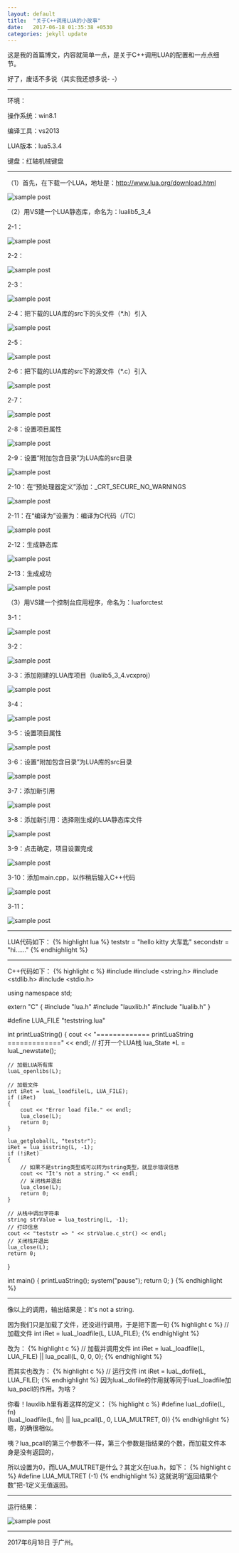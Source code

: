 ```yaml
---
layout: default
title:  "关于C++调用LUA的小故事"
date:   2017-06-18 01:35:38 +0530
categories: jekyll update
---
```

这是我的首篇博文，内容就简单一点，是关于C++调用LUA的配置和一点点细节。

好了，废话不多说（其实我还想多说- -）

----------------------------------------------------------------------------------------

环境：

操作系统：win8.1

编译工具：vs2013

LUA版本：lua5.3.4

键盘：红轴机械键盘

----------------------------------------------------------------------------------------

（1）首先，在下载一个LUA，地址是：http://www.lua.org/download.html

![sample post]({{site.baseurl}}/images/image-blog-1/clipboard-1.png)


（2）用VS建一个LUA静态库，命名为：lualib5_3_4

2-1：

![sample post]({{site.baseurl}}/images/image-blog-1/clipboard-2.png)


2-2：

![sample post]({{site.baseurl}}/images/image-blog-1/clipboard-3.png)


2-3：

![sample post]({{site.baseurl}}/images/image-blog-1/clipboard-4.png)


2-4：把下载的LUA库的src下的头文件（*.h）引入

![sample post]({{site.baseurl}}/images/image-blog-1/clipboard-5.png)


2-5：

![sample post]({{site.baseurl}}/images/image-blog-1/clipboard-6.png)


2-6：把下载的LUA库的src下的源文件（*.c）引入

![sample post]({{site.baseurl}}/images/image-blog-1/clipboard-7.png)


2-7：

![sample post]({{site.baseurl}}/images/image-blog-1/clipboard-8.png)


2-8：设置项目属性

![sample post]({{site.baseurl}}/images/image-blog-1/clipboard-9.png)


2-9：设置“附加包含目录”为LUA库的src目录

![sample post]({{site.baseurl}}/images/image-blog-1/clipboard-10.png)


2-10：在“预处理器定义”添加：_CRT_SECURE_NO_WARNINGS

![sample post]({{site.baseurl}}/images/image-blog-1/clipboard-11.png)


2-11：在“编译为”设置为：编译为C代码（/TC）

![sample post]({{site.baseurl}}/images/image-blog-1/clipboard-12.png)


2-12：生成静态库

![sample post]({{site.baseurl}}/images/image-blog-1/clipboard-13.png)


2-13：生成成功

![sample post]({{site.baseurl}}/images/image-blog-1/clipboard-14.png)


（3）用VS建一个控制台应用程序，命名为：luaforctest

3-1：

![sample post]({{site.baseurl}}/images/image-blog-1/clipboard-15.png)


3-2：

![sample post]({{site.baseurl}}/images/image-blog-1/clipboard-16.png)


3-3：添加刚建的LUA库项目（lualib5_3_4.vcxproj）

![sample post]({{site.baseurl}}/images/image-blog-1/clipboard-17.png)


3-4：

![sample post]({{site.baseurl}}/images/image-blog-1/clipboard-18.png)


3-5：设置项目属性

![sample post]({{site.baseurl}}/images/image-blog-1/clipboard-19.png)


3-6：设置“附加包含目录”为LUA库的src目录

![sample post]({{site.baseurl}}/images/image-blog-1/clipboard-20.png)


3-7：添加新引用

![sample post]({{site.baseurl}}/images/image-blog-1/clipboard-21.png)


3-8：添加新引用：选择刚生成的LUA静态库文件

![sample post]({{site.baseurl}}/images/image-blog-1/clipboard-22.png)


3-9：点击确定，项目设置完成

![sample post]({{site.baseurl}}/images/image-blog-1/clipboard-23.png)


3-10：添加main.cpp，以作稍后输入C++代码

![sample post]({{site.baseurl}}/images/image-blog-1/clipboard-24.png)


3-11：

![sample post]({{site.baseurl}}/images/image-blog-1/clipboard-25.png)

----------------------------------------------------------------------------------------

LUA代码如下：
{% highlight lua %}
teststr = "hello kitty 大车匙"
secondstr =  "hi......"
{% endhighlight %}

----------------------------------------------------------------------------------------

C++代码如下：
{% highlight c %}
#include <iostream>
#include <string.h>
#include <stdlib.h>
#include <stdio.h>

using namespace std;

extern "C"
{
#include "lua.h"
#include "lauxlib.h"
#include "lualib.h"
}

#define LUA_FILE "teststring.lua"

int printLuaString()
{
	cout << "============= printLuaString =============" << endl;
	// 打开一个LUA栈
	lua_State *L = luaL_newstate();

	// 加载LUA所有库
	luaL_openlibs(L);

	// 加载文件
	int iRet = luaL_loadfile(L, LUA_FILE);
	if (iRet)
	{
		cout << "Error load file." << endl;
		lua_close(L);
		return 0;
	}
	
	lua_getglobal(L, "teststr");
	iRet = lua_isstring(L, -1);
	if (!iRet)
	{
		// 如果不是string类型或可以转为string类型，就显示错误信息
		cout << "It's not a string." << endl;
		// 关闭栈并退出
		lua_close(L);
		return 0;
	}

	// 从栈中调出字符串
	string strValue = lua_tostring(L, -1);
	// 打印信息
	cout << "teststr => " << strValue.c_str() << endl;
	// 关闭栈并退出
	lua_close(L);
	return 0;
}

int main()
{
	printLuaString();
	system("pause");
	return 0;
}
{% endhighlight %}

----------------------------------------------------------------------------------------

像以上的调用，输出结果是：It's not a string.

因为我们只是加载了文件，还没进行调用，于是把下面一句
{% highlight c %}
// 加载文件
int iRet = luaL_loadfile(L, LUA_FILE);
{% endhighlight %}

改为：
{% highlight c %}
// 加载并调用文件
int iRet = luaL_loadfile(L, LUA_FILE) || lua_pcall(L, 0, 0, 0);
{% endhighlight %}

而其实也改为：
{% highlight c %}
// 运行文件
int iRet = luaL_dofile(L, LUA_FILE);
{% endhighlight %}
因为luaL_dofile的作用就等同于luaL_loadfile加lua_pacll的作用。为啥？

你看！lauxlib.h里有着这样的定义：
{% highlight c %}
#define luaL_dofile(L, fn) \
	(luaL_loadfile(L, fn) || lua_pcall(L, 0, LUA_MULTRET, 0))
{% endhighlight %}
嗯，的确很相似。

咦？lua_pcall的第三个参数不一样，第三个参数是指结果的个数，而加载文件本身是没有返回的，

所以设置为0，而LUA_MULTRET是什么？其定义在lua.h，如下：
{% highlight c %}
#define LUA_MULTRET	(-1)
{% endhighlight %}
这就说明“返回结果个数”把-1定义无值返回。

----------------------------------------------------------------------------------------

运行结果：

![sample post]({{site.baseurl}}/images/image-blog-1/clipboard-26.png)

----------------------------------------------------------------------------------------

2017年6月18日 于广州。
